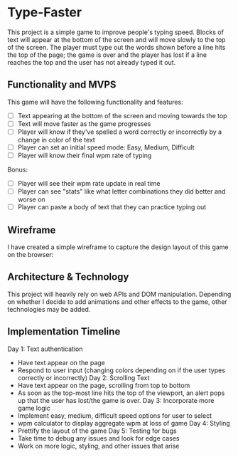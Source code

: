 # Type-Faster

This project is a simple game to improve people's typing speed. Blocks of text will appear at the bottom of the screen and will move slowly to the top of the screen. The player must type out the words shown before a line hits the top of the page; the game is over and the player has lost if a line reaches the top and the user has not already typed it out.

## Functionality and MVPS

This game will have the following functionality and features:

- [ ] Text appearing at the bottom of the screen and moving towards the top
- [ ] Text will move faster as the game progresses
- [ ] Player will know if they've spelled a word correctly or incorrectly by a change in color of the text
- [ ] Player can set an initial speed mode: Easy, Medium, Difficult
- [ ] Player will know their final wpm rate of typing

Bonus: 
  
- [ ] Player will see their wpm rate update in real time
- [ ] Player can see "stats" like what letter combinations they did better and worse on
- [ ] Player can paste a body of text that they can practice typing out
  
## Wireframe

I have created a simple wireframe to capture the design layout of this game on the browser:


## Architecture & Technology

This project will heavily rely on web APIs and DOM manipulation. Depending on whether I decide to add animations and other effects to the game, other technologies may be added.

## Implementation Timeline

Day 1: Text authentication
  - Have text appear on the page
  - Respond to user input (changing colors depending on if the user types correctly or incorrectly)
Day 2: Scrolling Text
  - Have text appear on the page, scrolling from top to bottom
  - As soon as the top-most line hits the top of the viewport, an alert pops up that the user has lost/the game is over. 
 Day 3: Incorporate more game logic
  - Implement easy, medium, difficult speed options for user to select
  - wpm calculator to display aggregate wpm at loss of game
 Day 4: Styling
  - Prettify the layout of the game
 Day 5: Testing for bugs
  - Take time to debug any issues and look for edge cases
  - Work on more logic, styling, and other issues that arise
  
